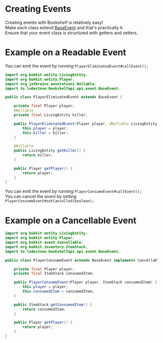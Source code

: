 # Creating Events
Creating events with Bookshelf is relatively easy!<br>
Make each class extend [BaseEvent](https://github.com/Lodestones/Bookshelf/blob/master/src/main/java/to/lodestone/bookshelfapi/api/event/BaseEvent.java) and that's practically it.<br>
Ensure that your event class is structured with getters and setters.

# Example on a Readable Event
You can emit the event by running `PlayerEliminatedEvent#callEvent();`
```java
import org.bukkit.entity.LivingEntity;
import org.bukkit.entity.Player;
import org.jetbrains.annotations.Nullable;
import to.lodestone.bookshelfapi.api.event.BaseEvent;

public class PlayerEliminatedEvent extends BaseEvent {

    private final Player player;
    @Nullable
    private final LivingEntity killer;

    public PlayerEliminatedEvent(Player player, @Nullable LivingEntity killer) {
        this.player = player;
        this.killer = killer;
    }

    @Nullable
    public LivingEntity getKiller() {
        return killer;
    }

    public Player getPlayer() {
        return player;
    }
}
```
You can emit the event by running `PlayerConsumeEvent#callEvent();`<br>
You can cancel the event by setting `PlayerConsumeEvent#setCancelled(boolean);`
# Example on a Cancellable Event

```java
import org.bukkit.entity.LivingEntity;
import org.bukkit.entity.Player;
import org.bukkit.event.Cancellable;
import org.bukkit.inventory.ItemStack;
import to.lodestone.bookshelfapi.api.event.BaseEvent;

public class PlayerConsumeEvent extends BaseEvent implements Cancellable {

    private final Player player;
    private final ItemStack consumedItem;

    public PlayerConsumeEvent(Player player, ItemStack consumedItem) {
        this.player = player;
        this.consumedItem = consumedItem;
    }

    public ItemStack getConsumedItem() {
        return consumedItem;
    }

    public Player getPlayer() {
        return player;
    }
}
```

